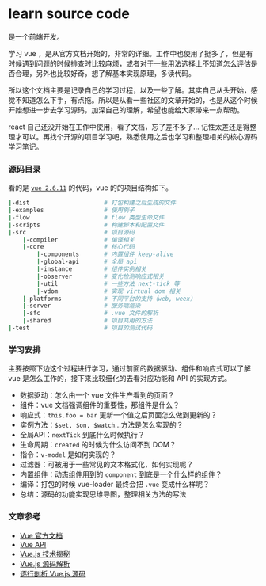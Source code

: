# learn source code

是一个前端开发。

学习 vue ，是从官方文档开始的，非常的详细。工作中也使用了挺多了，但是有时候遇到问题的时候排查时比较麻烦，或者对于一些用法选择上不知道怎么评估是否合理，另外也比较好奇，想了解基本实现原理，多读代码。

所以这个文档主要是记录自己的学习过程，以及一些了解。其实自己从头开始，感觉不知道怎么下手，有点拖。所以是从看一些社区的文章开始的，也是从这个时候开始想进一步去学习源码，加深自己的理解，希望也能给大家带来一点帮助。

react 自己还没开始在工作中使用，看了文档，忘了差不多了... 记性太差还是得整理才可以。再找个开源的项目学习吧，熟悉使用之后也学习和整理相关的核心源码学习笔记。

### 源码目录

看的是 [`vue 2.6.11`](https://github.com/vuejs/vue/releases/tag/v2.6.11) 的代码，vue 的的项目结构如下。

```sh
|-dist                     # 打包构建之后生成的文件
|-examples                 # 使用例子
|-flow                     # flow 类型生命文件
|-scripts                  # 构建脚本和配置文件
|-src                      # 项目源码
    |-compiler             # 编译相关
    |-core                 # 核心代码
        |-components       # 内置组件 keep-alive
        |-global-api       # 全局 api
        |-instance         # 组件实例相关
        |-observer         # 变化检测响应式相关
        |-util             # 一些方法 next-tick 等
        |-vdom             # 实现 virtual dom 相关
    |-platforms            # 不同平台的支持（web, weex）
    |-server               # 服务端渲染
    |-sfc                  # .vue 文件的解析
    |-shared               # 项目共用的方法
|-test                     # 项目的测试代码
```

### 学习安排

主要按照下边这个过程进行学习，通过前面的数据驱动、组件和响应式可以了解 vue 是怎么工作的，接下来比较细化的去看对应功能和 API 的实现方式。

- 数据驱动：怎么由一个 vue 文件生产看到的页面？
- 组件：vue 文档强调组件的重要性，那组件是什么？
- 响应式：`this.foo = bar` 更新一个值之后页面怎么做到更新的？
- 实例方法：`$set, $on, $watch`...方法是怎么实现的？
- 全局API：`nextTick` 到底什么时候执行？
- 生命周期：`created` 的时候为什么访问不到 DOM？
- 指令：`v-model` 是如何实现的？
- 过滤器：可被用于一些常见的文本格式化，如何实现呢？
- 内置组件：动态组件用到的 `component` 到底是一个什么样的组件？
- 编译：打包的时候 vue-loader 最终会把 `.vue` 变成什么样呢？
- 总结：源码的功能实现思维导图，整理相关方法的写法

### 文章参考

- [Vue 官方文档](https://cn.vuejs.org/v2/guide/)
- [Vue API](https://cn.vuejs.org/v2/api/)
- [Vue.js 技术揭秘](https://ustbhuangyi.github.io/vue-analysis/)
- [Vue.js 源码解析](https://github.com/answershuto/learnVue)
- [逐行剖析 Vue.js 源码](https://github.com/NLRX-WJC/Learn-Vue-Source-Code)